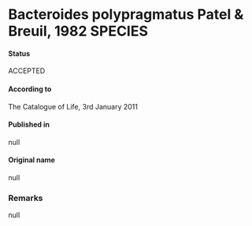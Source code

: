 # Bacteroides polypragmatus Patel & Breuil, 1982 SPECIES

#### Status
ACCEPTED

#### According to
The Catalogue of Life, 3rd January 2011

#### Published in
null

#### Original name
null

### Remarks
null